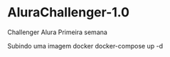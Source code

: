 # AluraChallenger-1.0
Challenger Alura Primeira semana

Subindo uma imagem docker
docker-compose up -d
